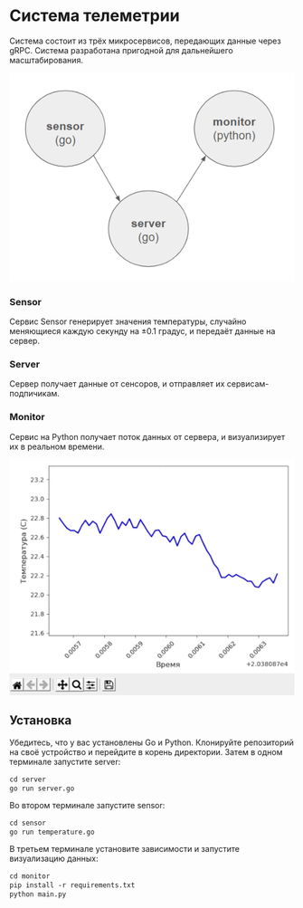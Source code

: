 # Система телеметрии
Система состоит из трёх микросервисов, передающих данные через gRPC. Система разработана пригодной для дальнейшего масштабирования.

![Architecture](./architecture.PNG)

### Sensor
Сервис Sensor генерирует значения температуры, случайно меняющиеся каждую секунду на ±0.1 градус, и передаёт данные на сервер.

### Server
Сервер получает данные от сенсоров, и отправляет их сервисам-подпичикам.

### Monitor
Сервис на Python получает поток данных от сервера, и визуализирует их в реальном времени.

![Dashboard](./dashboard.gif)

## Установка
Убедитесь, что у вас установлены Go и Python.
Клонируйте репозиторий на своё устройство и перейдите в корень директории.
Затем в одном терминале запустите server:
```
cd server
go run server.go
```

Во втором терминале запустите sensor:
```
cd sensor
go run temperature.go
```

В третьем терминале установите зависимости и запустите визуализацию данных:
```
cd monitor
pip install -r requirements.txt
python main.py
```
